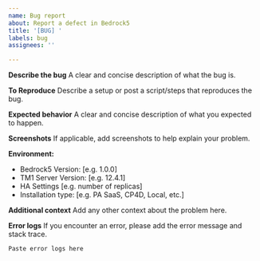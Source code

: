 ```yaml
---
name: Bug report
about: Report a defect in Bedrock5
title: '[BUG] '
labels: bug
assignees: ''

---
```


**Describe the bug**
A clear and concise description of what the bug is.

**To Reproduce**
Describe a setup or post a script/steps that reproduces the bug.

**Expected behavior**
A clear and concise description of what you expected to happen.

**Screenshots**
If applicable, add screenshots to help explain your problem.

**Environment:**
- Bedrock5 Version: [e.g. 1.0.0]
- TM1 Server Version: [e.g. 12.4.1]
- HA Settings [e.g. number of replicas]
- Installation type: [e.g. PA SaaS, CP4D, Local, etc.]

**Additional context**
Add any other context about the problem here.

**Error logs**
If you encounter an error, please add the error message and stack trace.
```
Paste error logs here
```